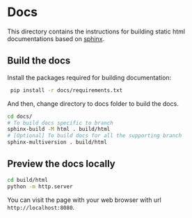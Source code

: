 # Docs

This directory contains the instructions for building static html documentations based on [sphinx](https://www.sphinx-doc.org/en/master/).


## Build the docs
Install the packages required for building documentation:

```sh
 pip install -r docs/requirements.txt
```

And then, change directory to docs folder to build the docs.

```sh
cd docs/
# To build docs specific to branch
sphinx-build -M html . build/html
# [Optional] To build docs for all the supporting branch
sphinx-multiversion . build/html
```
## Preview the docs locally
 
```bash
cd build/html
python -m http.server
```
You can visit the page with your web browser with url `http://localhost:8080`.